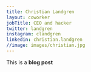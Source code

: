 ```yaml
---
title: Christian Landgren
layout: coworker
jobTitle: CEO and hacker
twitter: landgren
instagram: clandgren
linkedin: christian.landgren
//image: images/christian.jpg
---
```


This is a **blog post**
